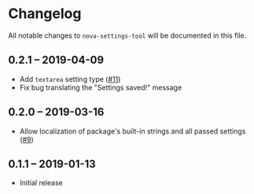 # Changelog

All notable changes to `nova-settings-tool` will be documented in this file.

## 0.2.1 – 2019-04-09

- Add `textarea` setting type ([#11](https://github.com/bakerkretzmar/nova-settings-tool/pull/11))
- Fix bug translating the "Settings saved!" message

## 0.2.0 – 2019-03-16

- Allow localization of package's built-in strings and all passed settings ([#9](https://github.com/bakerkretzmar/nova-settings-tool/pull/9))

## 0.1.1 – 2019-01-13

- Initial release
